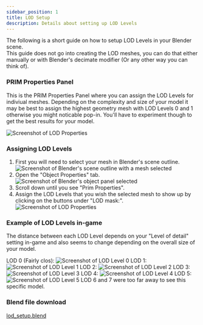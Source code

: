 ```yaml
---
sidebar_position: 1
title: LOD Setup
description: Details about setting up LOD Levels
---
```


The following is a short guide on how to setup LOD Levels in your Blender scene.<br />
This guide does not go into creating the LOD meshes, you can do that either manually or with Blender's decimate modifier (Or any other way you can think of).

### PRIM Properties Panel

This is the PRIM Properties Panel where you can assign the LOD Levels for indiviual meshes. Depending on the complexity and size of your model it may be best to assign the highest geometry mesh with LOD Levels 0 and 1 otherwise you might noticable pop-in. You'll have to experiment though to get the best results for your model.

![Screenshot of LOD Properties](pathname:///media/blender/tutorials/lod_setup/lod_properties.png)

### Assigning LOD Levels

1. First you will need to select your mesh in Blender's scene outline.<br />
   ![Screenshot of Blender's scene outline with a mesh selected](pathname:///media/blender/tutorials/lod_setup/lod_selected_mesh.png)
2. Open the "Object Properties" tab.<br />
   ![Screenshot of Blender's object panel selected](pathname:///media/blender/tutorials/lod_setup/lod_object_properties_panel.png)
3. Scroll down until you see "Prim Properties".
4. Assign the LOD Levels that you wish the selected mesh to show up by clicking on the buttons under "LOD mask:".<br />
   ![Screenshot of LOD Properties](pathname:///media/blender/tutorials/lod_setup/lod_properties.png)

### Example of LOD Levels in-game

The distance between each LOD Level depends on your "Level of detail" setting in-game and also seems to change depending on the overall size of your model.

LOD 0 (Fairly clos):
![Screenshot of LOD Level 0](pathname:///media/blender/tutorials/lod_setup/lod_0.png)
LOD 1:
![Screenshot of LOD Level 1](pathname:///media/blender/tutorials/lod_setup/lod_1.png)
LOD 2:
![Screenshot of LOD Level 2](pathname:///media/blender/tutorials/lod_setup/lod_2.png)
LOD 3:
![Screenshot of LOD Level 3](pathname:///media/blender/tutorials/lod_setup/lod_3.png)
LOD 4:
![Screenshot of LOD Level 4](pathname:///media/blender/tutorials/lod_setup/lod_4.png)
LOD 5:
![Screenshot of LOD Level 5](pathname:///media/blender/tutorials/lod_setup/lod_5.png)
LOD 6 and 7 were too far away to see this specific model.

### Blend file download

[lod_setup.blend](pathname:///media/blender/tutorials/lod_setup/lod_setup.blend)
